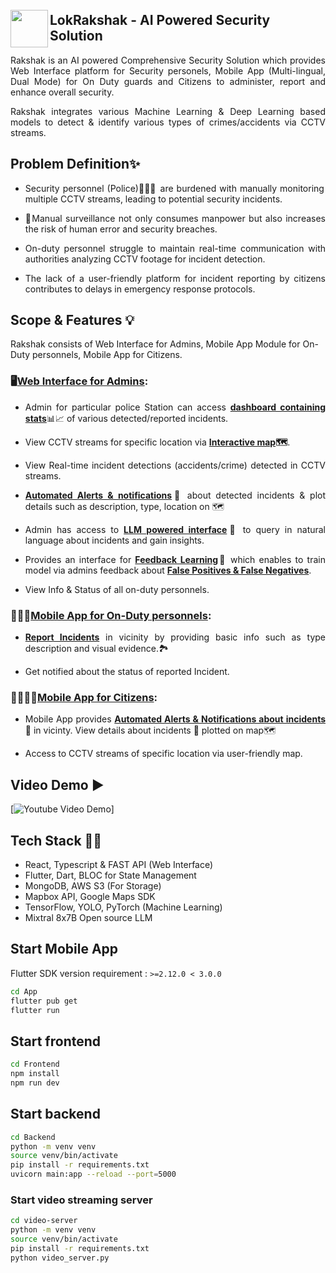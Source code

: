 <img align="left" style="margin-top:25px" width="60" height="60" src="Assets/logo.png">

## LokRakshak - AI Powered Security Solution 

<p style='text-align: justify;'>Rakshak is an AI powered Comprehensive Security Solution which provides Web Interface platform for Security personels, Mobile App (Multi-lingual, Dual Mode) for On Duty guards and Citizens to administer, report and enhance overall security.</p>
<p style='text-align: justify;'>Rakshak integrates various Machine Learning & Deep Learning based models to detect & identify various types of crimes/accidents via CCTV streams.</p>

## Problem Definition✨

- <p style='text-align: justify;'>Security personnel (Police)👮🏻‍♂️ are burdened with manually monitoring multiple CCTV streams, leading to potential security incidents.</p>
- <p style='text-align: justify;'>👀Manual surveillance not only consumes manpower but also increases the risk of human error and security breaches.</p>
- <p style='text-align: justify;'>On-duty personnel struggle to maintain real-time communication with authorities analyzing CCTV footage for incident detection.</p>
- <p style='text-align: justify;'>The lack of a user-friendly platform for incident reporting by citizens contributes to delays in emergency response protocols.</p>

## Scope & Features 💡

Rakshak consists of Web Interface for Admins, Mobile App Module for On-Duty personnels, Mobile App for Citizens.

### 🖥️<u>Web Interface for Admins</u>:

- <p style='text-align: justify;'> Admin for particular police Station can access <b><u>dashboard containing stats</u></b>📊📈 of various detected/reported incidents.</p>
- <p style='text-align: justify;'>View CCTV streams for specific location via <b><u>Interactive map</u>🗺️</b>.</p>
- <p style='text-align: justify;'>View Real-time incident detections (accidents/crime) detected in CCTV streams.</p>
- <p style='text-align: justify;'><b><u>Automated Alerts & notifications</b></u>🔔 about detected incidents & plot details such as description, type, location on 🗺️</p>
- <p style='text-align: justify;'>Admin has access to <b><u>LLM powered interface</u>🤖</b> to query in natural language about incidents and gain insights.</p>
- <p style='text-align: justify;'>Provides an interface for <b><u>Feedback Learning</b></u>🧠 which enables to train model via admins feedback about <b><u>False Positives & False Negatives</b></u>.</p>
- <p style='text-align: justify;'>View Info & Status of all on-duty personnels.</p>

### 👮🏻‍♂️<u>Mobile App for On-Duty personnels</u>:

- <p style='text-align: justify;'> <b><u>Report Incidents</b></u> in vicinity by providing basic info such as type description and visual evidence.🏞️</p>
- <p style='text-align: justify;'> Get notified about the status of reported Incident.</p>

### 👩‍👩‍👧‍👦<u>Mobile App for Citizens</u>:

- <p style='text-align: justify;'> Mobile App provides <b><u>Automated Alerts & Notifications about incidents</b></u>🔔 in vicinty. View details about incidents 📍 plotted on map🗺️</p>
- <p style='text-align: justify;'> Access to CCTV streams of specific location via user-friendly map.</p>

## Video Demo ▶️

[![Youtube Video Demo](Assets/logo.png)]

## Tech Stack 👨‍💻

- React, Typescript & FAST API (Web Interface)
- Flutter, Dart, BLOC for State Management
- MongoDB, AWS S3 (For Storage)
- Mapbox API, Google Maps SDK
- TensorFlow, YOLO, PyTorch (Machine Learning)
- Mixtral 8x7B Open source LLM

## Start Mobile App

Flutter SDK version requirement : `>=2.12.0 < 3.0.0`

```bash
cd App
flutter pub get
flutter run
```

## Start frontend

```bash
cd Frontend
npm install
npm run dev
```

## Start backend

```bash
cd Backend
python -m venv venv
source venv/bin/activate
pip install -r requirements.txt
uvicorn main:app --reload --port=5000
```

### Start video streaming server

```bash
cd video-server
python -m venv venv
source venv/bin/activate
pip install -r requirements.txt
python video_server.py
```
